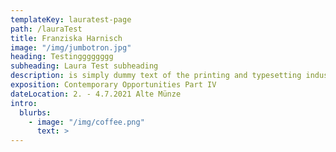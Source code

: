 ```yaml
---
templateKey: lauratest-page
path: /lauraTest
title: Franziska Harnisch
image: "/img/jumbotron.jpg"
heading: Testingggggggg
subheading: Laura Test subheading
description: is simply dummy text of the printing and typesetting industry. Lorem Ipsum has been the industry's standard dummy text ever since the 1500s, when an unknown printer took a galley of type and scrambled it to make a type specimen book.
exposition: Contemporary Opportunities Part IV
dateLocation: 2. - 4.7.2021 Alte Münze
intro:
  blurbs:
    - image: "/img/coffee.png"
      text: >
---
```


